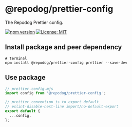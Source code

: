 # @repodog/prettier-config

The Repodog Prettier config.

[![npm version](https://badge.fury.io/js/%40repodog%2Fprettier-config.svg)](https://badge.fury.io/js/%40repodog%2Fprettier-config)
[![License: MIT](https://img.shields.io/badge/License-MIT-yellow.svg)](LICENSE)

## Install package and peer dependency

```shell
# terminal
npm install @repodog/prettier-config prettier --save-dev
```

## Use package

```javascript
// prettier.config.mjs
import config from '@repodog/prettier-config';

// prettier convention is to export default
// eslint-disable-next-line import/no-default-export
export default {
  ...config,
};
```
